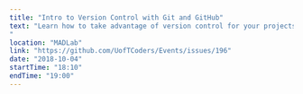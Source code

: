 ```yaml
---
title: "Intro to Version Control with Git and GitHub"
text: "Learn how to take advantage of version control for your projects and why it can be useful. We will be focusing on Git, a popular piece of software that does version control. This session is geared towards complete beginners - if you've never touched Git before, this is for you!
"
location: "MADLab"
link: "https://github.com/UofTCoders/Events/issues/196"
date: "2018-10-04"
startTime: "18:10"
endTime: "19:00"
---
```

